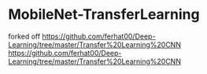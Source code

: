 # MobileNet-TransferLearning
forked off https://github.com/ferhat00/Deep-Learning/tree/master/Transfer%20Learning%20CNN
https://github.com/ferhat00/Deep-Learning/tree/master/Transfer%20Learning%20CNN
